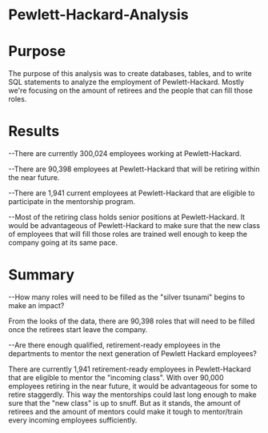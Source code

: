 # Pewlett-Hackard-Analysis

# Purpose

The purpose of this analysis was to create databases, tables, and to write SQL statements to analyze the employment of Pewlett-Hackard.  Mostly we're focusing on the amount of retirees and the people that can fill those roles.

# Results

--There are currently 300,024 employees working at Pewlett-Hackard.

--There are 90,398 employees at Pewlett-Hackard that will be retiring within the near future.

--There are 1,941 current employees at Pewlett-Hackard that are eligible to participate in the mentorship program.

--Most of the retiring class holds senior positions at Pewlett-Hackard.  It would be advantageous of Pewlett-Hackard to make sure that the new class of employees that will fill those roles are trained well enough to keep the company going at its same pace.

# Summary

--How many roles will need to be filled as the "silver tsunami" begins to make an impact?

From the looks of the data, there are 90,398 roles that will need to be filled once the retirees start leave the company.

--Are there enough qualified, retirement-ready employees in the departments to mentor the next generation of Pewlett Hackard employees?

There are currently 1,941 retirement-ready employees in Pewlett-Hackard that are eligible to mentor the "incoming class".  With over 90,000 employees retiring in the near future, it would be advantageous for some to retire staggerdly.  This way the mentorships could last long enough to make sure that the "new class" is up to snuff.  But as it stands, the amount of retirees and the amount of mentors could make it tough to mentor/train every incoming employees sufficiently.
